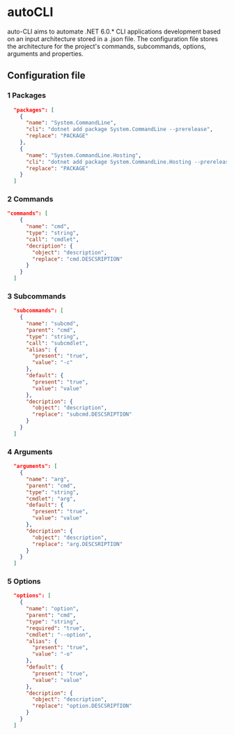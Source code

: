 # autoCLI

auto-CLI aims to automate .NET 6.0.* CLI applications development based on an input architecture stored in a .json file.
The configuration file stores the architecture for the project's commands, subcommands, options, arguments and properties.

## Configuration file

### 1 Packages

```json
  "packages": [
    {
      "name": "System.CommandLine",
      "cli": "dotnet add package System.CommandLine --prerelease",
      "replace": "PACKAGE"
    },
    {
      "name": "System.CommandLine.Hosting",
      "cli": "dotnet add package System.CommandLine.Hosting --prerelease",
      "replace": "PACKAGE"
    }
  ]
```

### 2 Commands

```json
"commands": [
    {
      "name": "cmd",
      "type": "string",
      "call": "cmdlet",
      "decription": {
        "object": "description",
        "replace": "cmd.DESCSRIPTION"
      }
    }
  ]
  ```

### 3 Subcommands

```json
  "subcommands": [
    {
      "name": "subcmd",
      "parent": "cmd",
      "type": "string",
      "call": "subcmdlet",
      "alias": {
        "present": "true",
        "value": "-c"
      },
      "default": {
        "present": "true",
        "value": "value"
      },
      "decription": {
        "object": "description",
        "replace": "subcmd.DESCSRIPTION"
      }
    }
  ]
  ```

### 4 Arguments

```json
  "arguments": [
    {
      "name": "arg",
      "parent": "cmd",
      "type": "string",
      "cmdlet": "arg",
      "default": {
        "present": "true",
        "value": "value"
      },
      "decription": {
        "object": "description",
        "replace": "arg.DESCSRIPTION"
      }
    }
  ]
  ```

### 5 Options

```json
  "options": [
    {
      "name": "option",
      "parent": "cmd",
      "type": "string",
      "required": "true",
      "cmdlet": "--option",
      "alias": {
        "present": "true",
        "value": "-o"
      },
      "default": {
        "present": "true",
        "value": "value"
      },
      "decription": {
        "object": "description",
        "replace": "option.DESCSRIPTION"
      }
    }
  ]
  ```